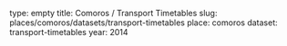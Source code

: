 type: empty
title: Comoros / Transport Timetables
slug: places/comoros/datasets/transport-timetables
place: comoros
dataset: transport-timetables
year: 2014
